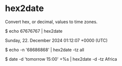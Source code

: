 # hex2date
Convert hex, or decimal, values to time zones.

$ echo 67676767 | hex2date

Sunday, 22. December 2024 01:12:07 +0000 (UTC)

$ echo -n '68686868' | hex2date -tz all

$ date -d 'tomorrow 15:00' +%s | hex2date -d -tz Africa
